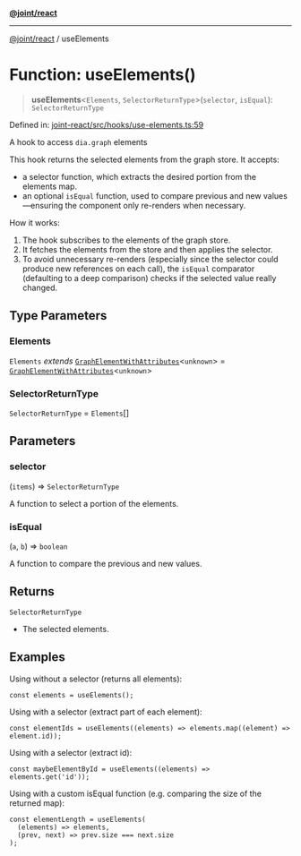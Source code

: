 [**@joint/react**](../README.md)

***

[@joint/react](../README.md) / useElements

# Function: useElements()

> **useElements**\<`Elements`, `SelectorReturnType`\>(`selector`, `isEqual`): `SelectorReturnType`

Defined in: [joint-react/src/hooks/use-elements.ts:59](https://github.com/samuelgja/joint/blob/main/packages/joint-react/src/hooks/use-elements.ts#L59)

A hook to access `dia.graph` elements

This hook returns the selected elements from the graph store. It accepts:
- a selector function, which extracts the desired portion from the elements map.
- an optional `isEqual` function, used to compare previous and new values—ensuring
the component only re-renders when necessary.

How it works:
1. The hook subscribes to the elements of the graph store.
2. It fetches the elements from the store and then applies the selector.
3. To avoid unnecessary re-renders (especially since the selector could produce new
references on each call), the `isEqual` comparator (defaulting to a deep comparison)
checks if the selected value really changed.

## Type Parameters

### Elements

`Elements` *extends* [`GraphElementWithAttributes`](../interfaces/GraphElementWithAttributes.md)\<`unknown`\> = [`GraphElementWithAttributes`](../interfaces/GraphElementWithAttributes.md)\<`unknown`\>

### SelectorReturnType

`SelectorReturnType` = `Elements`[]

## Parameters

### selector

(`items`) => `SelectorReturnType`

A function to select a portion of the elements.

### isEqual

(`a`, `b`) => `boolean`

A function to compare the previous and new values.

## Returns

`SelectorReturnType`

- The selected elements.

## Examples

Using without a selector (returns all elements):
```tsx
const elements = useElements();
```

Using with a selector (extract part of each element):
```tsx
const elementIds = useElements((elements) => elements.map((element) => element.id));
```

Using with a selector (extract id):
```tsx
const maybeElementById = useElements((elements) => elements.get('id'));
```

Using with a custom isEqual function (e.g. comparing the size of the returned map):
```tsx
const elementLength = useElements(
  (elements) => elements,
  (prev, next) => prev.size === next.size
);
```
